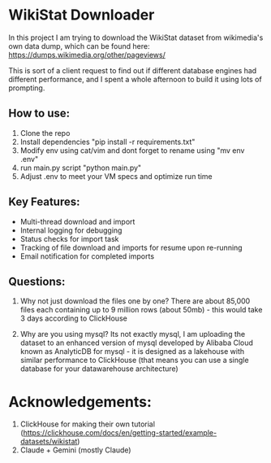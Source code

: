 # WikiStat Downloader

In this project I am trying to download the WikiStat dataset from wikimedia's own data dump, which can be found here: https://dumps.wikimedia.org/other/pageviews/

This is sort of a client request to find out if different database engines had different performance, and I spent a whole afternoon to build it using lots of prompting.

## How to use:

 1. Clone the repo
 2. Install dependencies "pip install -r requirements.txt"
 3. Modify env using cat/vim and dont forget to rename using "mv env .env"
 4. run main.py script "python main.py"
 5. Adjust .env to meet your VM specs and optimize run time

## Key Features:
 - Multi-thread download and import
 - Internal logging for debugging
 - Status checks for import task
 - Tracking of file download and imports for resume upon re-running
 - Email notification for completed imports

## Questions:

 1. Why not just download the files one by one?
  There are about 85,000 files each containing up to 9 million rows (about 50mb) - this would take 3 days according to ClickHouse

 2. Why are you using mysql?
  Its not exactly mysql, I am uploading the dataset to an enhanced version of mysql developed by Alibaba Cloud known as AnalyticDB for mysql - it is designed as a lakehouse with similar performance to ClickHouse (that means you can use a single database for your datawarehouse architecture)

# Acknowledgements:
 1. ClickHouse for making their own tutorial (https://clickhouse.com/docs/en/getting-started/example-datasets/wikistat)
 2. Claude + Gemini (mostly Claude)
